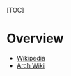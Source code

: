 [TOC]

# Overview
- [Wikipedia](https://en.wikipedia.org/wiki/Tmpfs)
- [Arch Wiki](https://wiki.archlinux.org/index.php/Tmpfs)
